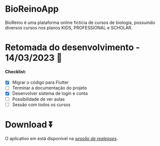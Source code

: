 # BioReinoApp
BioReino é uma plataforma online fictícia de cursos de biologia, possuindo diversos cursos nos planos KIDS, PROFESSIONAL e SCHOLAR.

# Retomada do desenvolvimento - 14/03/2023 🎉 

#### Checklist:
- [x] Migrar o código para Flutter
- [ ] Terminar a documentação do projeto
- [x] Desenvolver sistema de login e conta
- [ ] Possibilidade de ver aulas
- [ ] Sessão com todos os cursos

# Download ⏬

O aplicativo em está disponível na <a href="https://github.com/CaioLuppo/BioReinoApp/releases">*sessão de realeases*</a>.
